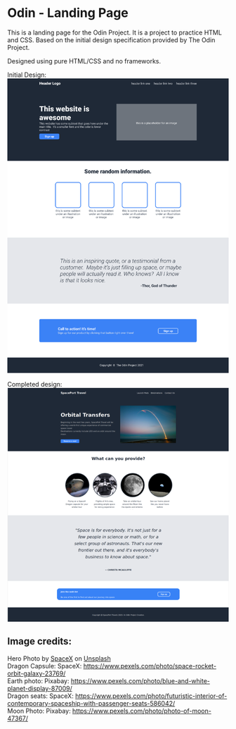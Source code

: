 # Odin - Landing Page

This is a landing page for the Odin Project. It is a project to practice HTML and CSS.
Based on the initial design specification provided by The Odin Project.

Designed using pure HTML/CSS and no frameworks.

Initial Design:  
<img src="/assets/design_spec.png" alt="Initial Design Specification">

Completed design:  
<img src="/assets/spaceport.png" alt="Completed Design">

## Image credits:

Hero Photo by <a href="https://unsplash.com/@spacex?utm_source=unsplash&utm_medium=referral&utm_content=creditCopyText">SpaceX</a> on <a href="https://unsplash.com/photos/-p-KCm6xB9I?utm_source=unsplash&utm_medium=referral&utm_content=creditCopyText">Unsplash</a>  
Dragon Capsule: SpaceX: https://www.pexels.com/photo/space-rocket-orbit-galaxy-23769/  
Earth photo: Pixabay: https://www.pexels.com/photo/blue-and-white-planet-display-87009/  
Dragon seats: SpaceX: https://www.pexels.com/photo/futuristic-interior-of-contemporary-spaceship-with-passenger-seats-586042/  
Moon Photo: Pixabay: https://www.pexels.com/photo/photo-of-moon-47367/
